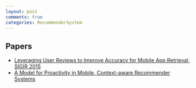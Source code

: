 ```yaml
---
layout: post
comments: true
categories: RecommenderSystem
---
```

## Papers

* [Leveraging User Reviews to Improve Accuracy for Mobile App Retrieval, SIGIR 2015](http://dl.acm.org/citation.cfm?id=2767759)
* [A Model for Proactivity in Mobile, Context-aware Recommender Systems](http://dl.acm.org/citation.cfm?id=2043981)

